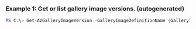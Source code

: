 ### Example 1: Get or list gallery image versions. (autogenerated)
```powershell
PS C:\> Get-AzGalleryImageVersion -GalleryImageDefinitionName {GalleryImageDefinitionName} -GalleryName gallery1 -ResourceGroupName rg1
```

